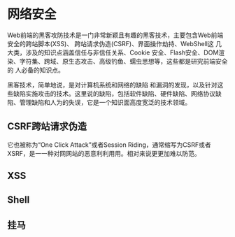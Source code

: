 # 网络安全

Web前端的黑客攻防技术是⼀门非常新颖且有趣的⿊客技术，主要包含Web前端安全的跨站脚本(XSS)、 跨站请求伪造(CSRF)、界面操作劫持、WebShell这 ⼏大类，涉及的知识点涵盖信任与非信任关系、Cookie 安全、Flash安全、DOM渲染、字符集、跨域、原⽣态攻击、⾼级钓鱼、蠕虫思想等，这些都是研究前端安全的 ⼈必备的知识点。

⿊客技术，简单地说，是对计算机系统和网络的缺陷 和漏洞的发现，以及针对这些缺陷实施攻击的技术。这里说的缺陷，包括软件缺陷、硬件缺陷、网络协议缺 陷、管理缺陷和人为的失误，它是⼀个知识面高度宽泛的技术领域。

## CSRF跨站请求伪造

它也被称为“One Click Attack”或者Session Riding，通常缩写为CSRF或者 XSRF，是⼀一种对⽹网站的恶意利利⽤用。相对来说更更加难以防范。


## XSS
## Shell
## 挂⻢